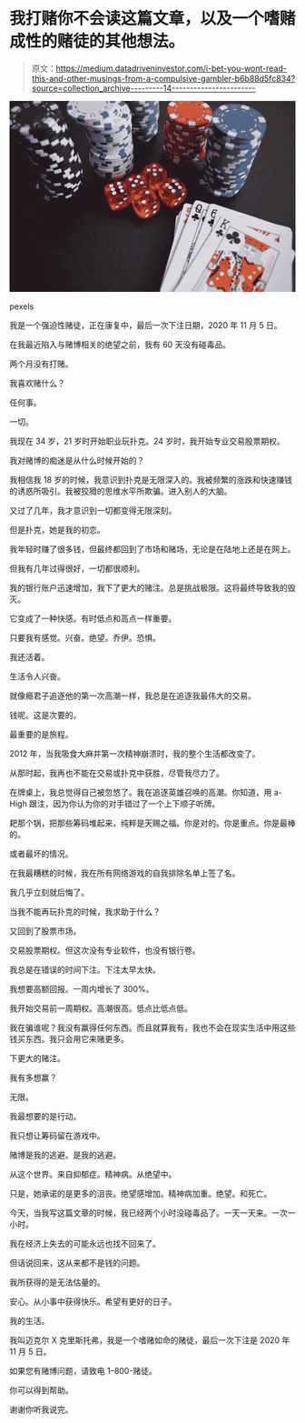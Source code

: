 # 我打赌你不会读这篇文章，以及一个嗜赌成性的赌徒的其他想法。

> 原文：<https://medium.datadriveninvestor.com/i-bet-you-wont-read-this-and-other-musings-from-a-compulsive-gambler-b6b88d5fc834?source=collection_archive---------14----------------------->

![](img/a78a75ab7af374accdee5715f5f74fb2.png)

pexels

我是一个强迫性赌徒，正在康复中，最后一次下注日期，2020 年 11 月 5 日。

在我最近陷入与赌博相关的绝望之前，我有 60 天没有碰毒品。

两个月没有打赌。

我喜欢赌什么？

任何事。

一切。

我现在 34 岁，21 岁时开始职业玩扑克。24 岁时，我开始专业交易股票期权。

我对赌博的痴迷是从什么时候开始的？

我相信我 18 岁的时候，我意识到扑克是无限深入的。我被频繁的涨跌和快速赚钱的诱惑所吸引。我被狡猾的思维水平所欺骗。进入别人的大脑。

又过了几年，我才意识到一切都变得无限深刻。

但是扑克，她是我的初恋。

我年轻时赚了很多钱，但最终都回到了市场和赌场，无论是在陆地上还是在网上。

但我有几年过得很好，一切都很顺利。

我的银行账户迅速增加，我下了更大的赌注。总是挑战极限。这将最终导致我的毁灭。

它变成了一种快感。有时低点和高点一样重要。

只要我有感觉。兴奋。绝望。乔伊。恐惧。

我还活着。

生活令人兴奋。

就像瘾君子追逐他的第一次高潮一样，我总是在追逐我最伟大的交易。

钱呢。这是次要的。

最重要的是旅程。

2012 年，当我吸食大麻并第一次精神崩溃时，我的整个生活都改变了。

从那时起，我再也不能在交易或扑克中获胜，尽管我尽力了。

在牌桌上，我总觉得自己被忽悠了。我在追逐英雄召唤的高潮。你知道，用 a-High 跟注，因为你认为你的对手错过了一个上下顺子听牌。

耙那个锅，把那些筹码堆起来，纯粹是天赐之福。你是对的。你是重点。你是最棒的。

或者最坏的情况。

在我最糟糕的时候，我在所有网络游戏的自我排除名单上签了名。

我几乎立刻就后悔了。

当我不能再玩扑克的时候，我求助于什么？

又回到了股票市场。

交易股票期权。但这次没有专业软件，也没有银行卷。

我总是在错误的时间下注。下注太早太快。

我想要高额回报。一周内增长了 300%。

我开始交易前一周期权。高潮很高。低点比低点低。

我在骗谁呢？我没有赢得任何东西。而且就算我有，我也不会在现实生活中用这些钱买东西。我只会用它来赌更多。

下更大的赌注。

我有多想赢？

无限。

我最想要的是行动。

我只想让筹码留在游戏中。

赌博是我的逃避。是我的逃避。

从这个世界。来自抑郁症。精神病。从绝望中。

只是，她承诺的是更多的沮丧。绝望感增加。精神病加重。绝望。和死亡。

今天，当我写这篇文章的时候，我已经两个小时没碰毒品了。一天一天来。一次一小时。

我在经济上失去的可能永远也找不回来了。

但话说回来，这从来都不是钱的问题。

我所获得的是无法估量的。

安心。从小事中获得快乐。希望有更好的日子。

我的生活。

我叫迈克尔 X 克里斯托弗，我是一个嗜赌如命的赌徒，最后一次下注是 2020 年 11 月 5 日。

如果您有赌博问题，请致电 1–800-赌徒。

你可以得到帮助。

谢谢你听我说完。